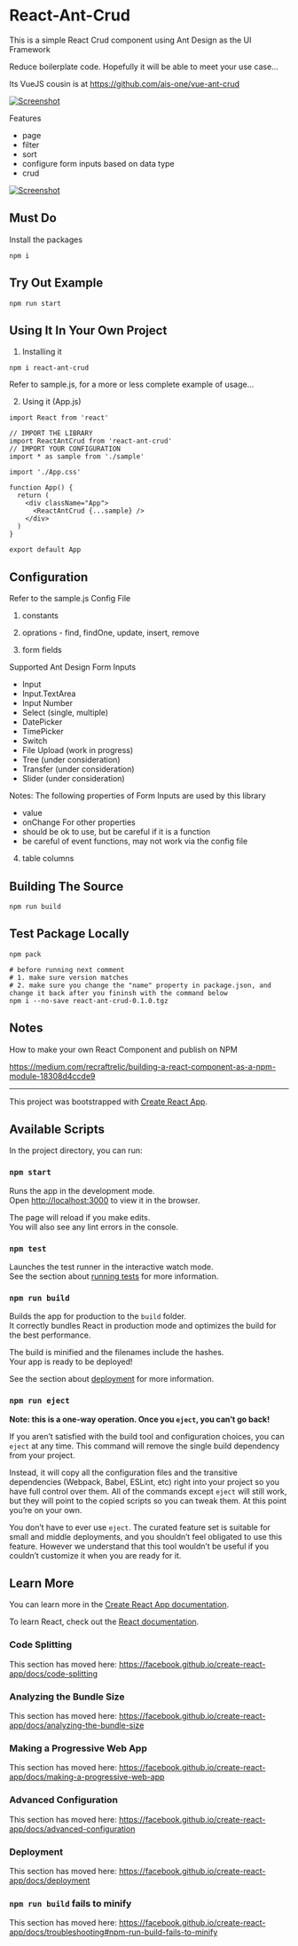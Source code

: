 # React-Ant-Crud

This is a simple React Crud component using Ant Design as the UI Framework

Reduce boilerplate code. Hopefully it will be able to meet your use case...

Its VueJS cousin is at https://github.com/ais-one/vue-ant-crud


[![Screenshot](./screenshot0.png)](./screenshot0.png)

Features
 - page
 - filter
 - sort
 - configure form inputs based on data type
 - crud

[![Screenshot](./screenshot1.png)](./screenshot1.png)

## Must Do

Install the packages

```
npm i
```

## Try Out Example

```
npm run start
```

## Using It In Your Own Project

1. Installing it
```
npm i react-ant-crud
```

Refer to sample.js, for a more or less complete example of usage...

2. Using it (App.js)

```
import React from 'react'

// IMPORT THE LIBRARY
import ReactAntCrud from 'react-ant-crud'
// IMPORT YOUR CONFIGURATION
import * as sample from './sample'

import './App.css'

function App() {
  return (
    <div className="App">
      <ReactAntCrud {...sample} />
    </div>
  )
}

export default App

```

## Configuration

Refer to the sample.js Config File

1. constants

2. oprations - find, findOne, update, insert, remove

3. form fields

Supported Ant Design Form Inputs
- Input
- Input.TextArea
- Input Number
- Select (single, multiple)
- DatePicker
- TimePicker
- Switch
- File Upload (work in progress)
- Tree (under consideration)
- Transfer (under consideration)
- Slider (under consideration)

Notes:
  The following properties of Form Inputs are used by this library
  - value
  - onChange
  For other properties
  - should be ok to use, but be careful if it is a function
  - be careful of event functions, may not work via the config file

4. table columns


## Building The Source

```
npm run build
```


## Test Package Locally

```
npm pack

# before running next comment
# 1. make sure version matches
# 2. make sure you change the "name" property in package.json, and change it back after you fininsh with the command below
npm i --no-save react-ant-crud-0.1.0.tgz
```

## Notes

How to make your own React Component and publish on NPM

https://medium.com/recraftrelic/building-a-react-component-as-a-npm-module-18308d4ccde9




---

This project was bootstrapped with [Create React App](https://github.com/facebook/create-react-app).

## Available Scripts

In the project directory, you can run:

### `npm start`

Runs the app in the development mode.<br>
Open [http://localhost:3000](http://localhost:3000) to view it in the browser.

The page will reload if you make edits.<br>
You will also see any lint errors in the console.

### `npm test`

Launches the test runner in the interactive watch mode.<br>
See the section about [running tests](https://facebook.github.io/create-react-app/docs/running-tests) for more information.

### `npm run build`

Builds the app for production to the `build` folder.<br>
It correctly bundles React in production mode and optimizes the build for the best performance.

The build is minified and the filenames include the hashes.<br>
Your app is ready to be deployed!

See the section about [deployment](https://facebook.github.io/create-react-app/docs/deployment) for more information.

### `npm run eject`

**Note: this is a one-way operation. Once you `eject`, you can’t go back!**

If you aren’t satisfied with the build tool and configuration choices, you can `eject` at any time. This command will remove the single build dependency from your project.

Instead, it will copy all the configuration files and the transitive dependencies (Webpack, Babel, ESLint, etc) right into your project so you have full control over them. All of the commands except `eject` will still work, but they will point to the copied scripts so you can tweak them. At this point you’re on your own.

You don’t have to ever use `eject`. The curated feature set is suitable for small and middle deployments, and you shouldn’t feel obligated to use this feature. However we understand that this tool wouldn’t be useful if you couldn’t customize it when you are ready for it.

## Learn More

You can learn more in the [Create React App documentation](https://facebook.github.io/create-react-app/docs/getting-started).

To learn React, check out the [React documentation](https://reactjs.org/).

### Code Splitting

This section has moved here: https://facebook.github.io/create-react-app/docs/code-splitting

### Analyzing the Bundle Size

This section has moved here: https://facebook.github.io/create-react-app/docs/analyzing-the-bundle-size

### Making a Progressive Web App

This section has moved here: https://facebook.github.io/create-react-app/docs/making-a-progressive-web-app

### Advanced Configuration

This section has moved here: https://facebook.github.io/create-react-app/docs/advanced-configuration

### Deployment

This section has moved here: https://facebook.github.io/create-react-app/docs/deployment

### `npm run build` fails to minify

This section has moved here: https://facebook.github.io/create-react-app/docs/troubleshooting#npm-run-build-fails-to-minify
